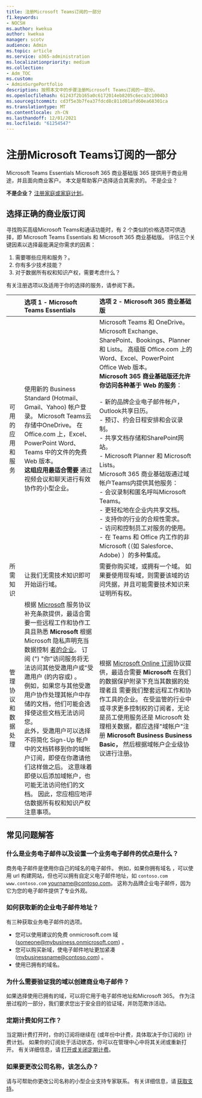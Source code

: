 ```yaml
---
title: 注册Microsoft Teams订阅的一部分
f1.keywords:
- NOCSH
ms.author: kwekua
author: kwekua
manager: scotv
audience: Admin
ms.topic: article
ms.service: o365-administration
ms.localizationpriority: medium
ms.collection:
- Adm_TOC
ms.custom:
- AdminSurgePortfolio
description: 按照本文中的步骤注册Microsoft Teams订阅的一部分。
ms.openlocfilehash: 61243f2b165a0c6172014eb8205c6eca3c1004b3
ms.sourcegitcommit: cd3f5e3b7fea37fdcd8c811d01afd60ea68301ca
ms.translationtype: MT
ms.contentlocale: zh-CN
ms.lasthandoff: 12/01/2021
ms.locfileid: "61254547"
---
```

# <a name="sign-up-for-microsoft-teams-as-part-of-a-business-subscription"></a>注册Microsoft Teams订阅的一部分

Microsoft Teams Essentials Microsoft 365 商业基础版 365 提供用于商业用途，并且面向商业客户。 本文是帮助客户选择适合其需求的。  不是企业？

**不是企业？** [注册家庭或家庭计划](https://go.microsoft.com/fwlink/?linkid=2109398)。

## <a name="choosing-the-right-business-subscription"></a>选择正确的商业版订阅

寻找购买高级Microsoft Teams和通话功能时，有 2 个类似的价格选项可供选择，即 Microsoft Teams Essentials 和 Microsoft 365 商业基础版。 评估三个关键因素以选择最能满足你需求的因素：

1. 需要哪些应用和服务？。
2. 你有多少技术技能？  
3. 对于数据所有权和知识产权，需要考虑什么？

有关注册选项以及适用于你的选择的服务，请参阅下表。

||**选项 1 - Microsoft Teams Essentials** |**选项 2 - Microsoft 365 商业基础版** |
|:-----|:-----|:-----|
|可用的应用和服务  <br/> |使用新的 Business Standard (Hotmail、Gmail、Yahoo) 帐户登录。 Microsoft Teams云存储中OneDrive。 在 Office.com 上，Excel、PowerPoint Word、Teams 中的文件的免费 Web 版本。 <br/> **这组应用最适合需要** 通过视频会议和聊天进行有效协作的小型企业。 |Microsoft Teams 和 OneDrive。 Microsoft Exchange、SharePoint、Bookings、Planner 和 Lists。 高级版 Office.com 上的 Word、Excel、PowerPoint Office Web 版本。 <br/> **Microsoft 365 商业基础版还允许你访问各种基于 Web 的服务**： <br/> <br/> - 新的品牌企业电子邮件帐户，Outlook共享日历。 <br/> - 预订、约会日程安排和会议录制。 <br/> - 共享文档存储和SharePoint网站。 <br/> - Microsoft Planner 和 Microsoft Lists。 <br/> Microsoft 365 商业基础版通过域帐户Teams内提供其他服务： <br/> - 会议录制和匿名呼叫Microsoft Teams。 <br/> - 更轻松地在企业内共享文档。 <br/> - 支持你的行业的合规性需求。 <br/> - 访问和控制员工对服务的使用。 <br/> - 在 Teams 和 Office 内工作的非 Microsoft (（如 Salesforce、Adobe) ）的多种集成。 <br/> |
|所需知识  <br/> |让我们无需技术知识即可开始运行域。  <br/> |需要你购买域，或拥有一个域。 如果要使用现有域，则需要该域的访问凭据，并且可能需要技术知识来证明所有权。 <br/> |
|管理协议和数据处理  <br/> |根据 [Microsoft](https://go.microsoft.com/fwlink/p/?linkid=2180702) 服务协议补充条款提供，最适合需要一些远程工作和协作工具且熟悉 **Microsoft** 根据 Microsoft 隐私声明充当数据控制 [者的企业](https://go.microsoft.com/fwlink/?LinkId=521839)。 订阅 (") "你"访问服务将无法访问其他受邀用户或"受邀用户 (的内容或) 。 <br/> 例如，如果您与其他受邀用户协作处理其帐户中存储的文档，他们可能会选择使这些文档无法访问您。 <br/> 此外，受邀用户可以选择不将简化 Sign-Up 帐户中的文档转移到你的域帐户订阅，即使在你邀请他们这样做之后。 这意味着即使以后添加域帐户，也可能无法访问他们的文档。 因此，您应相应地评估数据所有权和知识产权注意事项。 <br/> |根据 [Microsoft Online 订阅](https://go.microsoft.com/fwlink/p/?linkid=2180430)协议提供，最适合需要 **Microsoft** 在我们的数据保护附录下充当其数据的处理者且 [](https://go.microsoft.com/fwlink/p/?linkid=2180314)需要我们整套远程工作和协作工具的企业。 在受监管的行业中或寻求更多控制权的订阅者，无论是员工使用服务还是 Microsoft 处理相关数据，都应选择"域帐户"注册 **Microsoft Business Business Basic，** 然后根据域帐户企业级协议进行注册。 <br/> |

## <a name="frequently-asked-questions"></a>常见问题解答

### <a name="what-is-a-business-email-and-what-are-the-advantages-to-setting-one-up"></a>什么是业务电子邮件以及设置一个业务电子邮件的优点是什么？

商务电子邮件是使用你自己的域名的电子邮件。 例如，如果你拥有域名 ，可以使用 url 构建网站，但也可以拥有自定义电子邮件地址，如 `contoso.com` `www.contoso.com` yourname@contoso.com。 这称为品牌企业电子邮件，因为它为您的电子邮件提供了专业外观。

### <a name="how-do-i-get-a-new-business-email-address"></a>如何获取新的企业电子邮件地址？

有三种获取业务电子邮件的选项。

- 您可以使用建议的免费 onmicrosoft.com 域 (someone@mybusiness.onmicrosoft.com) 。
- 您可以购买新域，使电子邮件地址更加紧凑 (mybusinessname@contoso.com) 。
- 使用已拥有的域名。

### <a name="why-might-i-need-to-verify-my-domain-to-create-a-business-email"></a>为什么需要验证我的域以创建商业电子邮件？

如果选择使用已拥有的域，可以将它用于电子邮件地址和Microsoft 365。 作为注册过程的一部分，我们要求您出于安全目的验证域，并防范欺诈活动。

### <a name="how-does-recurring-billing-work"></a>定期计费如何工作？

当定期计费打开时，你的订阅将继续在 (或年份中计费，具体取决于你订阅的) 计费计划。 如果你的订阅处于活动状态，你可以在管理中心中将其关闭或重新打开。 有关详细信息，请 [打开或关闭定期计费](../../commerce/subscriptions/renew-your-subscription.md#turn-recurring-billing-off-or-on)。

### <a name="what-do-i-do-if-i-want-to-change-my-business-name"></a>如果要更改公司名称，该怎么办？

请与可帮助你更改公司名称的小型企业支持专家联系。 有关详细信息，请 [获取支持](../../business-video/get-help-support.md)。
